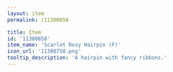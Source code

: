 ```yaml
---
layout: item
permalink: /11300858

title: Item
id: '11300858'
item_name: 'Scarlet Rosy Hairpin (F)'
icon_url: '11300750.png'
tooltip_description: 'A hairpin with fancy ribbons.'
---
```

